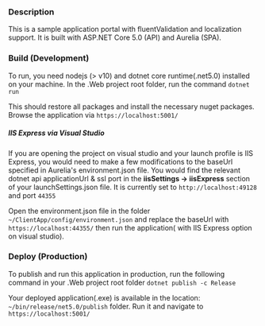 ### Description
This is a sample application portal with fluentValidation and localization support.
It is built with ASP.NET Core 5.0 (API) and Aurelia (SPA).

### Build (Development)
To run, you need nodejs (> v10) and dotnet core runtime(.net5.0) installed on your machine.
In the .Web project root folder, run the command
`dotnet run`

This should restore all packages and install the necessary nuget packages.
Browse the application via `https://localhost:5001/`


##### IIS Express via Visual Studio
If you are opening the project on visual studio and your launch profile is IIS Express, 
you would need to make a few modifications to the baseUrl specified in Aurelia's 
environment.json file. You would find the relevant dotnet api applicationUrl & ssl port in 
the  **iisSettings -> iisExpress** section of your launchSettings.json file. It is currently
set to `http://localhost:49128` and port `44355`

Open the environment.json file in the folder `~/ClientApp/config/environment.json` and replace
the baseUrl with `https://localhost:44355/` then run the application( with IIS Express option on visual studio).

### Deploy (Production)
To publish and run this application in production, run the following command in your .Web project root folder
`dotnet publish -c Release `

Your deployed application(.exe) is available in the location: `~/bin/release/net5.0/publish` folder. 
Run it and navigate to `https://localhost:5001/`



